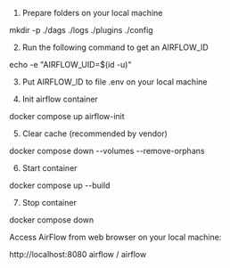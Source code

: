 1) Prepare folders on your local machine

mkdir -p ./dags ./logs ./plugins ./config

2) Run the following command to get an AIRFLOW_ID

echo -e "AIRFLOW_UID=$(id -u)"

3) Put AIRFLOW_ID to file .env on your local machine

4) Init airflow container

docker compose up airflow-init

5) Clear cache (recommended by vendor)

docker compose down --volumes --remove-orphans

6) Start container

docker compose up --build

7) Stop container

docker compose down

Access AirFlow from web browser on your local machine:

http://localhost:8080
airflow / airflow
